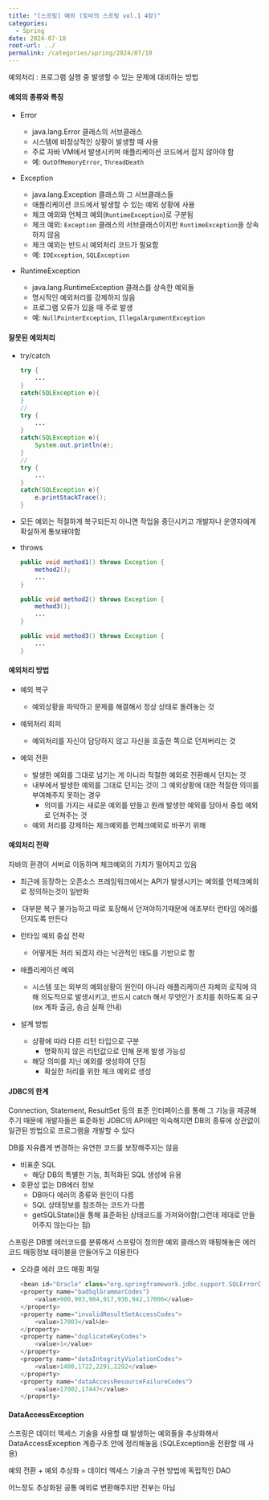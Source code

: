 ```yaml
---
title: "[스프링] 예외 (토비의 스프링 vol.1 4장)"
categories:
  - Spring
date: 2024-07-18
root-url: ../
permalink: /categories/spring/2024/07/18
---
```

예외처리 : 프로그램 실행 중 발생할 수 있는 문제에 대비하는 방법

#### 예외의 종류와 특징
- Error
	- java.lang.Error 클래스의 서브클래스
	- 시스템에 비정상적인 상황이 발생할 때 사용
	- 주로 자바 VM에서 발생시키며 애플리케이션 코드에서 잡지 않아야 함
	- 예: `OutOfMemoryError`, `ThreadDeath`

- Exception
	- java.lang.Exception 클래스와 그 서브클래스들
	- 애플리케이션 코드에서 발생할 수 있는 예외 상황에 사용
	- 체크 예외와 언체크 예외(`RuntimeException`)로 구분됨
	- 체크 예외: `Exception` 클래스의 서브클래스이지만 `RuntimeException`을 상속하지 않음
	- 체크 예외는 반드시 예외처리 코드가 필요함 
	- 예: `IOException`, `SQLException`

- RuntimeException
	- java.lang.RuntimeException 클래스를 상속한 예외들
	- 명시적인 예외처리를 강제하지 않음
	- 프로그램 오류가 있을 때 주로 발생
	- 예: `NullPointerException`, `IllegalArgumentException`


#### 잘못된 예외처리
- try/catch
    ```java
	try {
		... 
	}
	catch(SQLException e){
	}
	//
	try {
		... 
	}
	catch(SQLException e){
		System.out.println(e);
	}
	//
	try {
		... 
	}
	catch(SQLException e){
		e.printStackTrace();
	}
    ```  

- 모든 예외는 적절하게 복구되든지 아니면 작업을 중단시키고 개발자나 운영자에게 확실하게 통보돼야함

- throws
    ```java
	public void method1() throws Exception {
		method2();
		...
	}
	
	public void method2() throws Exception {
		method3();
		...
	}
	
	public void method3() throws Exception {
		...
	}
    ```  


#### 예외처리 방법
- 예외 복구
	- 예외상황을 파악하고 문제를 해결해서 정상 상태로 돌려놓는 것

- 예외처리 회피
	- 예외처리를 자신이 담당하지 않고 자신을 호출한 쪽으로 던져버리는 것

- 예외 전환
	- 발생한 예외를 그대로 넘기는 게 아니라 적절한 예외로 전환해서 던지는 것
	- 내부에서 발생한 예외를 그대로 던지는 것이 그 예외상황에 대한 적절한 의미를 부여해주지 못하는 경우
		- 의미를 가지는 새로운 예외를 만들고 원래 발생한 예외를 담아서 중첩 예외로 던져주는 것
	- 예외 처리를 강제하는 체크예외를 언체크예외로 바꾸기 위해


#### 예외처리 전략
자바의 환경이 서버로 이동하며 체크예외의 가치가 떨어지고 있음
- 최근에 등장하는 오픈소스 프레임워크에서는 API가 발생시키는 예외를 언체크예외로 정의하는것이 일반화
-  대부분 복구 불가능하고 따로 포장해서 던져야하기때문에 애초부터 런타임 에러를 던지도록 만든다

- 런타임 예외 중심 전략
	- 어떻게든 처리 되겠지 라는 낙관적인 태도를 기반으로 함
- 애플리케이션 예외
	- 시스템 또는 외부의 예외상황이 원인이 아니라 애플리케이션 자체의 로직에 의해 의도적으로 발생시키고, 반드시 catch 해서 무엇인가 조치를 취하도록 요구 (ex 계좌 출금, 송금 실패 안내)
- 설계 방법
	- 상황에 따라 다른 리턴 타입으로 구분
		- 명확하지 않은 리턴값으로 인해 문제 발생 가능성
	- 해당 의미를 지닌 예외를 생성하여 던짐
		- 확실한 처리를 위한 체크 예외로 생성


#### JDBC의 한계
Connection, Statement, ResultSet 등의 표준 인터페이스를 통해 그 기능을 제공해주기 때문에 개발자들은 표준화된 JDBC의 API에만 익숙해지면 DB의 종류에 상관없이 일관된 방법으로 프로그램을 개발할 수 있다

DB를 자유롭게 변경하는 유연한 코드를 보장해주지는 않음
- 비표준 SQL
	- 해당 DB의 특별한 기능, 최적화된 SQL 생성에 유용
- 호환성 없는 DB에러 정보
	- DB마다 에러의 종류와 원인이 다름
	- SQL 상태정보를 참조하는 코드가 다름
	- getSQLState()을 통해 표준화된 상태코드를 가져와야함(그런데 제대로 만들어주지 않는다는 점)

스프링은 DB별 에러코드를 분류해서 스프링이 정의한 예외 클래스와 매핑해놓은 에러코드 매핑정보 테이블을 만들어두고 이용한다

- 오라클 에러 코드 매핑 파일
    ```java
	<bean id="Oracle" class="org.springframework.jdbc.support.SQLErrorCodes">
	<property name="badSqlGrammarCodes"〉
		<value>900,903,904,917,936,942,17006</value>
	</property> 
	<property name="invalidResultSetAccessCodes"> 
		<value>17003</val니e>
	</property>
	<property name="duplicateKeyCodes">
		<value>1</value>
	</property>
	<property name="dataIntegrityViolationCodes">
		<value>1400,1722,2291,2292</value>
	</property>
	<property name="dataAccessResourceFailureCodes"〉
		<value>17002,17447</value>
	</property>
    ```  


#### DataAccessException
스프링은 데이터 엑세스 기술을 사용할 떄 발생하는 예외들을 추상화해서 DataAccessException 계층구조 안에 정리해놓음
(SQLException을 전환할 때 사용)

예외 전환 + 예외 추상화 = 데이터 엑세스 기술과 구현 방법에 독립적인 DAO

어느정도 추상화된 공통 예외로 변환해주지만 전부는 아님
